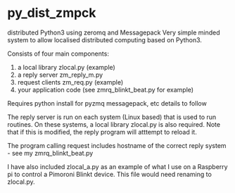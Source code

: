 # py_dist_zmpck
distributed Python3 using zeromq and Messagepack
Very simple minded system to allow localised distributed computing based on Python3.

Consists of four main components:

1. a local library zlocal.py (example)
2. a reply server  zm_reply_m.py
3. request clients zm_req.py (example)
4. your application code (see zmrq_blinkt_beat.py for example)

Requires python install for pyzmq messagepack, etc details to follow

The reply server is run on each system (Linux based) that is used to run routines. On these systems, a local library zlocal.py is also required. Note that if this is modified, the reply program will atttempt to reload it.

The program calling request includes hostname of the correct reply system - see my zmrq_blinkt_beat.py

I have also included zlocal_a.py as an example of what I use on a Raspberry pi to control a Pimoroni Blinkt device. This file would need renaming to zlocal.py.
